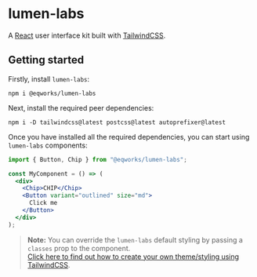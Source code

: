 # lumen-labs

A [React](https://reactjs.org/) user interface kit built with [TailwindCSS](https://tailwindcss.com/).

## Getting started

Firstly, install `lumen-labs`:

```
npm i @eqworks/lumen-labs
```

Next, install the required peer dependencies:

```
npm i -D tailwindcss@latest postcss@latest autoprefixer@latest
```

Once you have installed all the required dependencies, you can start using `lumen-labs` components:

```jsx
import { Button, Chip } from "@eqworks/lumen-labs";

const MyComponent = () => (
  <div>
    <Chip>CHIP</Chip>
    <Button variant="outlined" size="md">
      Click me
    </Button>
  </div>
);
```

> **Note:** You can override the `lumen-labs` default styling by passing a `classes` prop to the component.<br />[Click here to find out how to create your own theme/styling using TailwindCSS](https://tailwindcss.com/docs/installation).
